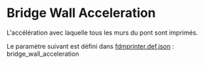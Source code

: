 # Bridge Wall Acceleration

L'accélération avec laquelle tous les murs du pont sont imprimés.

Le paramètre suivant est défini dans [fdmprinter.def.json](https://github.com/smartavionics/Cura/blob/mb-master/resources/definitions/fdmprinter.def.json) : bridge_wall_acceleration